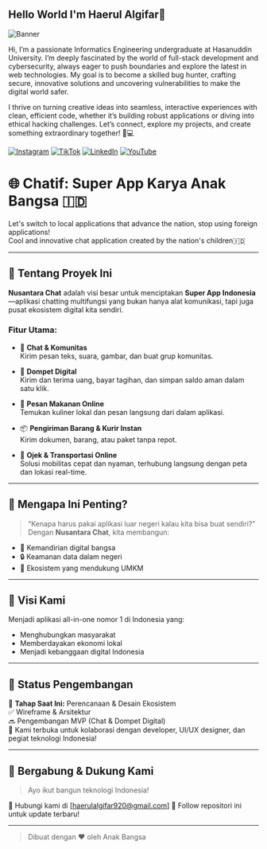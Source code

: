## Hello World I'm Haerul Algifar👋

![Banner](https://drive.google.com/uc?export=view&id=1EWPT4xC9stmatUT4vSzZ1Wg5qsQ4KoM0)

Hi, I’m a passionate Informatics Engineering undergraduate at Hasanuddin University. I’m deeply fascinated by the world of full-stack development and cybersecurity, always eager to push boundaries and explore the latest in web technologies. My goal is to become a skilled bug hunter, crafting secure, innovative solutions and uncovering vulnerabilities to make the digital world safer.

I thrive on turning creative ideas into seamless, interactive experiences with clean, efficient code, whether it’s building robust applications or diving into ethical hacking challenges. Let’s connect, explore my projects, and create something extraordinary together! 🚀💻

[![Instagram](https://img.shields.io/badge/Instagram-%23E4405F.svg?&style=for-the-badge&logo=instagram&logoColor=white)](https://instagram.com/haerul_920)
[![TikTok](https://img.shields.io/badge/TikTok-%23000000.svg?&style=for-the-badge&logo=tiktok&logoColor=white)](https://www.tiktok.com/@hrlgfr)
[![LinkedIn](https://img.shields.io/badge/LinkedIn-%230077B5.svg?&style=for-the-badge&logo=linkedin&logoColor=white)](https://www.linkedin.com/in/haerul-algifar-063932313?utm_source=share&utm_campaign=share_via&utm_content=profile&utm_medium=android_app)
[![YouTube](https://img.shields.io/badge/YouTube-%23FF0000.svg?&style=for-the-badge&logo=youtube&logoColor=white)](https://youtube.com/@haerul_920)

# 🌐 Chatif: Super App Karya Anak Bangsa 🇮🇩

Let's switch to local applications that advance the nation, stop using foreign applications!<br>
Cool and innovative chat application created by the nation's children🇮🇩

---

## 🚀 Tentang Proyek Ini

**Nusantara Chat** adalah visi besar untuk menciptakan **Super App Indonesia**—aplikasi chatting multifungsi yang bukan hanya alat komunikasi, tapi juga pusat ekosistem digital kita sendiri.

### Fitur Utama:

- 💬 **Chat & Komunitas**  
  Kirim pesan teks, suara, gambar, dan buat grup komunitas.

- 💸 **Dompet Digital**  
  Kirim dan terima uang, bayar tagihan, dan simpan saldo aman dalam satu klik.

- 🍔 **Pesan Makanan Online**  
  Temukan kuliner lokal dan pesan langsung dari dalam aplikasi.

- 📦 **Pengiriman Barang & Kurir Instan**  
  Kirim dokumen, barang, atau paket tanpa repot.

- 🛵 **Ojek & Transportasi Online**  
  Solusi mobilitas cepat dan nyaman, terhubung langsung dengan peta dan lokasi real-time.

---

## 🧠 Mengapa Ini Penting?

> “Kenapa harus pakai aplikasi luar negeri kalau kita bisa buat sendiri?”  
Dengan **Nusantara Chat**, kita membangun:
- 💪 Kemandirian digital bangsa  
- 🔒 Keamanan data dalam negeri  
- 🌱 Ekosistem yang mendukung UMKM

---

## 🎯 Visi Kami

Menjadi aplikasi all-in-one nomor 1 di Indonesia yang:
- Menghubungkan masyarakat
- Memberdayakan ekonomi lokal
- Menjadi kebanggaan digital Indonesia

---

## 📌 Status Pengembangan

📍 **Tahap Saat Ini:** Perencanaan & Desain Ekosistem  
✅ Wireframe & Arsitektur  
🔜 Pengembangan MVP (Chat & Dompet Digital)  
📢 Kami terbuka untuk kolaborasi dengan developer, UI/UX designer, dan pegiat teknologi Indonesia!

---

## 🙌 Bergabung & Dukung Kami

> Ayo ikut bangun teknologi Indonesia!

📩 Hubungi kami di [haerulalgifar920@gmail.com]
📌 Follow repositori ini untuk update terbaru!

---

> Dibuat dengan ❤️ oleh Anak Bangsa

